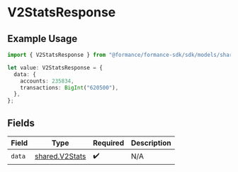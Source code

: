 # V2StatsResponse

## Example Usage

```typescript
import { V2StatsResponse } from "@formance/formance-sdk/sdk/models/shared";

let value: V2StatsResponse = {
  data: {
    accounts: 235834,
    transactions: BigInt("620500"),
  },
};
```

## Fields

| Field                                                   | Type                                                    | Required                                                | Description                                             |
| ------------------------------------------------------- | ------------------------------------------------------- | ------------------------------------------------------- | ------------------------------------------------------- |
| `data`                                                  | [shared.V2Stats](../../../sdk/models/shared/v2stats.md) | :heavy_check_mark:                                      | N/A                                                     |